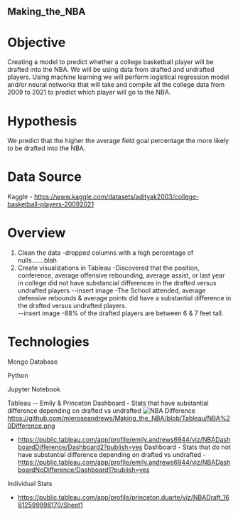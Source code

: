 ## Making_the_NBA
# Objective
Creating a model to predict whether a college basketball player will be drafted into the NBA.  We will be using data from drafted and undrafted players. Using machine learning we will perform logistical regression model and/or neural networks that will take and compile all the college data from 2009 to 2021 to predict which player will go to the NBA.   

# Hypothesis
We predict that the higher the average field goal percentage the more likely to be drafted into the NBA.

# Data Source
Kaggle - https://www.kaggle.com/datasets/adityak2003/college-basketball-players-20092021

# Overview
1. Clean the data
-dropped  columns with a high percentage of nulls.......blah
2. Create visualizations in Tableau
-Discovered that the position, conference, average offensive rebounding, average assist, or last year in college did not have substancial differences in the drafted versus undrafted players
--insert image
-The School attended, average defensive rebounds & average points did have a substantial difference in the drafted versus undrafted players.    
--insert image
-88% of the drafted players are between 6 & 7 feet tall.    

# Technologies
Mongo Database

Python

Jupyter Notebook

Tableau --  Emily & Princeton 
Dashboard - Stats that have substantial difference depending on drafted vs undrafted
![NBA Difference](https://your-copied-image-address)https://github.com/mleroseandrews/Making_the_NBA/blob/Tableau/NBA%20Difference.png
- https://public.tableau.com/app/profile/emily.andrews6944/viz/NBADashboardDifference/Dashboard2?publish=yes
Dashboard - Stats that do not have substantial difference depending on drafted vs undrafted
-https://public.tableau.com/app/profile/emily.andrews6944/viz/NBADashboardNoDifference/Dashboard1?publish=yes

Individual Stats
- https://public.tableau.com/app/profile/princeton.duarte/viz/NBADraft_16812599998170/Sheet1
